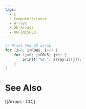 ```yaml
---
tags:
  - C
  - ComputerScience
  - Arrays
  - 2D-Arrays
  - UNFINISHED
---
```

```c showlinenumbers
// Print the 2D array 
for (i=0; i<ROWS; i++) { 
	for (j=0; j<COLS; j++) { 
		printf("%d ", array[i][j]); 
	} 
} 
```

# See Also
[[Arrays - CC]]
